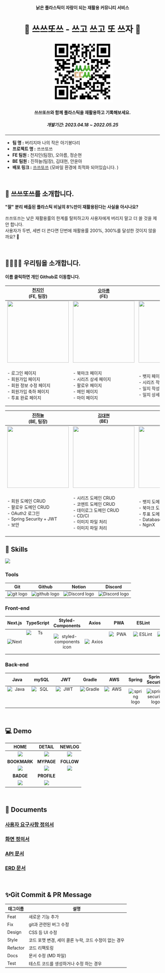 <div align="center">
  <h4> 낡은 플라스틱이 자랑이 되는 재활용 커뮤니티 서비스</h4>
  <h1>🌳 쓰쓰또쓰 - 쓰고 쓰고 또 쓰자 🌳</h1>
</div>

<div align="center">
  <img src="https://raw.githubusercontent.com/codestates-seb/seb43_main_008/main/client/public/images/qrCode.png" width="200px" height="200px">
  <h4>쓰쓰또쓰와 함께 플라스틱을 재활용하고 기록해보세요.</h4>
  <h5 align="center">개발기간: 2023.04.18 ~ 2022.05.25</h5>
</div>

---

- **팀 명 :** 버리지마 나의 작은 아기봉다리
- **프로젝트 명 :** 쓰쓰또쓰
- **FE 팀원 :** 천지인(팀장), 오아름, 정순현
- **BE 팀원 :** 진하늘(팀장), 김대현, 안윤아
- **배포 링크 :** <a href='https://ssdss.vercel.app' target='_blank'>쓰쓰또쓰</a> (모바일 환경에 최적화 되어있습니다. )

<br>

## 📢 쓰쓰또쓰를 소개합니다. 
**"잘" 분리 배출된 플라스틱 비닐의 8%만이 재활용된다는 사실을 아시나요?** <br><br>
쓰쓰또쓰는 낮은 재활용률의 한계를 탈피하고자 사용자에게 버리지 말고 더 쓸 것을 제안 합니다. <br>
사용자가 두번, 세번 더 쓴다면 단번에 재활용률 200%, 300%를 달성한 것이지 않을까요? 👀 <br>

<br>

## 👨‍👩‍👧‍👦 우리팀을 소개합니다. 
#### 이름 클릭하면 개인 Github로 이동합니다.

| [천지인](https://github.com/jiin9999)<br>(FE, 팀장)| [오아름](https://github.com/Aroma-oh)<br>(FE)| [정순현](https://github.com/jungsoonhyun)  <br>(FE)|
|:----------------:|:----------------:|:----------------:|
|<img src="https://cdn.discordapp.com/attachments/1101112392659767369/1113236228351991869/421b971f5aaff0b5.png" width="200px" height="200px">    |<img src="https://cdn.discordapp.com/attachments/1101112392659767369/1113236380366159994/a2125abea89bbbe1.png" width="200px" height="200px">    |<img src="https://cdn.discordapp.com/attachments/1101112392659767369/1113237188902125608/32b8a4bccba3ad5f.png" width="200px" height="200px">|
| <p align="left">- 로그인 페이지<br/> - 회원가입 페이지<br/> - 회원 정보 수정 페이지<br/> - 회원가입 축하 페이지<br/> - 투표 완료 페이지</p> | <p align="left">- 북마크 페이지<br/> - 시리즈 상세 페이지</br> - 팔로우 페이지</br> - 메인 페이지</br> - 마이 페이지</br></p> | <p align="left">- 뱃지 페이지<br/> - 시리즈 작성페이지<br/> - 일지 작성 페이지</br>- 일지 상세페이지</br></p> |

| [진하늘](https://github.com/mewluee)<br>(BE, 팀장)| [김대현](https://github.com/NewfileDOTpy)<br>(BE)| [안윤아](https://github.com/digital-hamster)   <br>(BE)|
|:----------------:|:----------------:|:----------------:|
| <img src="https://cdn.discordapp.com/attachments/1101112392659767369/1113236311986405406/0bf74084411d2309.png" width="200px" height="200px"> | <img src="https://cdn.discordapp.com/attachments/1101112392659767369/1113236110362034196/f9ec1fb7f9a35b2f.png" width="200px" height="200px"> | <img src="https://cdn.discordapp.com/attachments/1101112392659767369/1113236995800576120/aee0cf8f08b07ff1.png" width="200px" height="200px"> |
|<p align="left">- 회원 도메인 CRUD</br> - 팔로우 도메인 CRUD</br> - OAuth2 로그인</br> - Spring Security + JWT</br> - 보안 </p> |<p align="left">- 시리즈 도메인 CRUD</br> - 코멘트 도메인 CRUD</br> - 데이로그 도메인 CRUD</br> - CD/CI</br> - 이미지 파일 처리</br> - 이미지 파일 처리</p>|<p align="left">- 뱃지 도메인 CRUD</br> - 북마크 도메인 CRUD</br> - 투표 도메인 CRUD</br> - Database Administrator</br> - NginX </p>    


## 🔧 Skills
<img src="https://user-images.githubusercontent.com/119935602/244271585-ef5d1ff8-6c06-44ee-a0f5-947361afff48.PNG">

### Tools
| Git | Github | Notion | Discord | 
| :---: | :---: | :---: | :---: |
| <img alt="git logo" src="https://git-scm.com/images/logos/logomark-orange@2x.png" width="65" height="65" > | <img alt="github logo" src="https://github.githubassets.com/images/modules/logos_page/GitHub-Mark.png" width="65" height="65"> | <img alt="Discord logo" src=https://upload.wikimedia.org/wikipedia/commons/thumb/e/e9/Notion-logo.svg/800px-Notion-logo.svg.png height="65" width="65"> | <img alt="Discord logo" src="https://assets-global.website-files.com/6257adef93867e50d84d30e2/62595384e89d1d54d704ece7_3437c10597c1526c3dbd98c737c2bcae.svg" height="65" width="65"> | 
### Front-end
| Next.js | TypeScript | Styled-<br>Components | Axios | PWA | ESLint | Prettier |
| :---: | :---: | :---: | :---: | :---: | :---: | :---: |
| <img alt="Next" src ="https://d2nir1j4sou8ez.cloudfront.net/wp-content/uploads/2021/12/nextjs-boilerplate-logo.png" width="65" height="65" /> | <div style="display: flex; align-items: flex-start;"><img src="https://techstack-generator.vercel.app/ts-icon.svg" alt="Ts" width="75" height="75" /></div> | <img src="https://styled-components.com/logo.png" alt="styled-components icon" width="65" height="65" /> | <div style="display: flex; align-items: flex-start;"><img src="https://upload.wikimedia.org/wikipedia/commons/d/d1/Axios_%28computer_library%29_logo.svg" alt="Axios" width="65"/></div> | <div style="display: flex; align-items: flex-start;"><img src="https://img.uxwing.com/wp-content/themes/uxwing/download/brands-social-media/pwa-icon.png" alt="PWA" width="65" height="65" /></div> | <div style="display: flex; align-items: flex-start;"><img src="https://images.credly.com/images/e6eebd0c-6a17-4c06-b172-02ca9f6beb06/eslint.png" alt="ESLint" width="65" height="65" /></div> | <div style="display: flex; align-items: flex-start;"><img src="https://techstack-generator.vercel.app/prettier-icon.svg" alt="Prettier" width="65" height="65" /></div> |

### Back-end
| Java | mySQL | JWT |Gradle| AWS | Spring | Spring<br>Security| Spring<br>Boot |
| :---: | :---: | :---: | :---: | :---: | :---: | :---:| :---: |
| <div style="display: flex; align-items: flex-start;"><img src="https://techstack-generator.vercel.app/java-icon.svg" alt="Java" width="65" height="65" /></div> | <div style="display: flex; align-items: flex-start;"><img src="https://techstack-generator.vercel.app/mysql-icon.svg" alt="SQL" width="65" height="65" /></div> | <div style="display: flex; align-items: flex-start;"><img src="https://cdn.worldvectorlogo.com/logos/jwt-3.svg" alt="JWT" width="65" height="65" /></div> | <div style="display: flex; align-items: flex-start;"><img src="https://gradle.org/images/gradle-knowledge-graph-logo.png?20170228" alt="Gradle" width="65" height="65" /></div> | <div style="display: flex; align-items: flex-start;"><img src="https://techstack-generator.vercel.app/aws-icon.svg" alt="AWS" width="65" height="65" /></div> | <img alt="spring logo" src="https://www.vectorlogo.zone/logos/springio/springio-icon.svg" height="50" width="50" > | <img alt="spring security logo" src="https://www.saashub.com/images/app/service_logos/129/rc71jd29uxtm/large.png?1580496061" height="50" width="50" >| <img alt="spring-boot logo" src="https://t1.daumcdn.net/cfile/tistory/27034D4F58E660F616" width="65" height="65" > |

<br>

## 💻 Demo
|**HOME**|**DETAIL**|**NEWLOG**|
|:---:|:---:|:---:|
|![](https://velog.velcdn.com/images/on002way/post/4254ff66-fa0e-4603-a9d2-146079f97798/image.gif)|![](https://velog.velcdn.com/images/on002way/post/b7fc0d7b-d390-4620-9952-3cc151dbb6c1/image.gif)|![](https://velog.velcdn.com/images/on002way/post/95caa7d5-67fc-49ac-b381-8737d6b7605e/image.gif)|
|**BOOKMARK**|**MYPAGE**|**FOLLOW**|
|![](https://velog.velcdn.com/images/on002way/post/1930afdb-725a-4008-828c-3ef54d7afb9a/image.gif)|![](https://velog.velcdn.com/images/on002way/post/f4de76c5-b4bc-4abe-ab3e-ef26b1c6bbb0/image.gif)|![](https://velog.velcdn.com/images/on002way/post/b733404d-1df1-4971-8d1e-3b9e8d29cb09/image.gif)|
|**BADGE**|**PROFILE**|
|![](https://velog.velcdn.com/images/on002way/post/c0222541-c80b-4f29-819c-76e287b99d4c/image.gif)|![](https://velog.velcdn.com/images/on002way/post/15ebc4ee-c8c1-48d1-816a-a18f892c7c18/image.gif)|

<br>

## :memo: Documents

### <a href="https://daisy-brochure-67f.notion.site/7dcb1ceb13664e24b651a3d7a56d4257?pvs=4">사용자 요구사항 정의서</a>
### <a href="https://daisy-brochure-67f.notion.site/e33b03b23a4a47258718333499f80833?pvs=4">화면 정의서</a>
### <a href="https://daisy-brochure-67f.notion.site/API-fe541ef8e9e946a89f4dacc35e17869e?pvs=4">API 문서</a>
### <a href="https://daisy-brochure-67f.notion.site/DB-ERD-b181b37c8cfb449d8312a966c8e6c1ec?pvs=4_blank"> ERD 문서</a>

<br>

## ✨Git Commit & PR Message

| 태그이름 | 설명                                                  |
| -------- | ----------------------------------------------------- |
| Feat     | 새로운 기능 추가                                      |
| Fix      | git과 관련된 버그 수정                                             |
| Design   | CSS 등 UI 수정                                 |
| Style    | 코드 포맷 변경, 세미 콜론 누락, 코드 수정이 없는 경우 |
| Refactor | 코드 리팩토링                                         |
| Docs     | 문서 수정 (MD 파일)                                   |
| Test     | 테스트 코드를 생성하거나 수정 하는 경우               |
